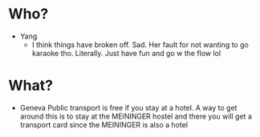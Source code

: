 # Who?
- Yang
	- I think things have broken off. Sad. Her fault for not wanting to go karaoke tho. Literally. Just have fun and go w the flow lol

# What?
- Geneva Public transport is free if you stay at a hotel. A way to get around this is to stay at the MEININGER hostel and there you will get a transport card since the MEININGER is also a hotel